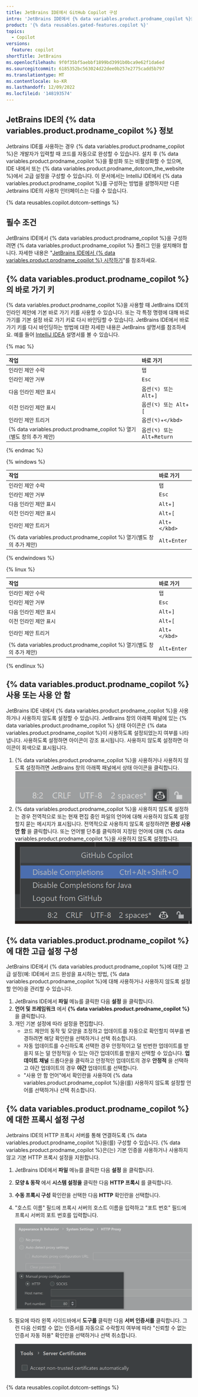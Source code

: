```yaml
---
title: JetBrains IDE에서 GitHub Copilot 구성
intro: 'JetBrains IDE에서 {% data variables.product.prodname_copilot %}을 활성화, 구성 및 비활성화할 수 있습니다.'
product: '{% data reusables.gated-features.copilot %}'
topics:
  - Copilot
versions:
  feature: copilot
shortTitle: JetBrains
ms.openlocfilehash: 9f0f35bf5aebbf1899bd3991b0bca9e62f1da6ed
ms.sourcegitcommit: 6185352bc563024d22dee0b257e2775cadd5b797
ms.translationtype: MT
ms.contentlocale: ko-KR
ms.lasthandoff: 12/09/2022
ms.locfileid: '148193574'
---
```

## JetBrains IDE의 {% data variables.product.prodname_copilot %} 정보

Jetbrains IDE를 사용하는 경우 {% data variables.product.prodname_copilot %}은 개발자가 입력할 때 코드를 자동으로 완성할 수 있습니다. 설치 후 {% data variables.product.prodname_copilot %}을 활성화 또는 비활성화할 수 있으며, IDE 내에서 또는 {% data variables.product.prodname_dotcom_the_website %}에서 고급 설정을 구성할 수 있습니다. 이 문서에서는 IntelliJ IDE에서 {% data variables.product.prodname_copilot %}를 구성하는 방법을 설명하지만 다른 Jetbrains IDE의 사용자 인터페이스는 다를 수 있습니다.

{% data reusables.copilot.dotcom-settings %}

## 필수 조건

JetBrains IDE에서 {% data variables.product.prodname_copilot %}을 구성하려면 {% data variables.product.prodname_copilot %} 플러그 인을 설치해야 합니다. 자세한 내용은 "[JetBrains IDE에서 {% data variables.product.prodname_copilot %} 시작하기](/copilot/getting-started-with-github-copilot/getting-started-with-github-copilot-in-a-jetbrains-ide)"를 참조하세요.

## {% data variables.product.prodname_copilot %}의 바로 가기 키

{% data variables.product.prodname_copilot %}을 사용할 때 JetBrains IDE의 인라인 제안에 기본 바로 가기 키를 사용할 수 있습니다. 또는 각 특정 명령에 대해 바로 가기를 기본 설정 바로 가기 키로 다시 바인딩할 수 있습니다. JetBrains IDE에서 바로 가기 키를 다시 바인딩하는 방법에 대한 자세한 내용은 JetBrains 설명서를 참조하세요. 예를 들어 [IntelliJ IDEA](https://www.jetbrains.com/help/idea/mastering-keyboard-shortcuts.html#choose-keymap) 설명서를 볼 수 있습니다.

{% mac %}

| 작업 | 바로 가기 |
|:---|:---|
|인라인 제안 수락|<kbd>탭</kbd>|
|인라인 제안 거부|<kbd>Esc</kbd>|
|다음 인라인 제안 표시|<kbd>옵션(⌥) 또는 Alt</kbd>+<kbd>]</kbd>|
|이전 인라인 제안 표시|<kbd>옵션(⌥) 또는 Alt</kbd>+<kbd>[</kbd>|
|인라인 제안 트리거|<kbd>옵션(⌥)</kbd>+<kbd>\</kbd>|
|{% data variables.product.prodname_copilot %} 열기(별도 창의 추가 제안)|<kbd>옵션(⌥) 또는 Alt</kbd>+<kbd>Return</kbd> |

{% endmac %}

{% windows %}

| 작업 | 바로 가기 |
|:---|:---|
|인라인 제안 수락|<kbd>탭</kbd>|
|인라인 제안 거부|<kbd>Esc</kbd>|
|다음 인라인 제안 표시|<kbd>Alt</kbd>+<kbd>]</kbd>|
|이전 인라인 제안 표시|<kbd>Alt</kbd>+<kbd>[</kbd>|
|인라인 제안 트리거|<kbd>Alt</kbd>+<kbd>\</kbd>|
|{% data variables.product.prodname_copilot %} 열기(별도 창의 추가 제안)|<kbd>Alt</kbd>+<kbd>Enter</kbd> |

{% endwindows %}

{% linux %}

| 작업 | 바로 가기 |
|:---|:---|
|인라인 제안 수락|<kbd>탭</kbd>|
|인라인 제안 거부|<kbd>Esc</kbd>|
|다음 인라인 제안 표시|<kbd>Alt</kbd>+<kbd>]</kbd>|
|이전 인라인 제안 표시|<kbd>Alt</kbd>+<kbd>[</kbd>|
|인라인 제안 트리거|<kbd>Alt</kbd>+<kbd>\</kbd>|
|{% data variables.product.prodname_copilot %} 열기(별도 창의 추가 제안)|<kbd>Alt</kbd>+<kbd>Enter</kbd> |

{% endlinux %}

## {% data variables.product.prodname_copilot %} 사용 또는 사용 안 함

JetBrains IDE 내에서 {% data variables.product.prodname_copilot %}을 사용하거나 사용하지 않도록 설정할 수 있습니다. JetBrains 창의 아래쪽 패널에 있는 {% data variables.product.prodname_copilot %} 상태 아이콘은 {% data variables.product.prodname_copilot %}이 사용하도록 설정되었는지 여부를 나타냅니다. 사용하도록 설정하면 아이콘이 강조 표시됩니다. 사용하지 않도록 설정하면 아이콘이 회색으로 표시됩니다.

1. {% data variables.product.prodname_copilot %}을 사용하거나 사용하지 않도록 설정하려면 JetBrains 창의 아래쪽 패널에서 상태 아이콘을 클릭합니다.
   ![JetBrains의 상태 아이콘](/assets/images/help/copilot/status-icon-jetbrains.png)
2. {% data variables.product.prodname_copilot %}을 사용하지 않도록 설정하는 경우 전역적으로 또는 현재 편집 중인 파일의 언어에 대해 사용하지 않도록 설정할지 묻는 메시지가 표시됩니다. 전역적으로 사용하지 않도록 설정하려면 **완성 사용 안 함** 을 클릭합니다. 또는 언어별 단추를 클릭하여 지정된 언어에 대해 {% data variables.product.prodname_copilot %}을 사용하지 않도록 설정합니다.
   ![전역적으로 또는 현재 언어에 대해 {% data variables.product.prodname_copilot %} 사용 안 함](/assets/images/help/copilot/disable-copilot-global-or-langugage-jetbrains.png)

## {% data variables.product.prodname_copilot %}에 대한 고급 설정 구성

JetBrains IDE에서 {% data variables.product.prodname_copilot %}에 대한 고급 설정(예: IDE에서 코드 완성을 표시하는 방법, {% data variables.product.prodname_copilot %}에 대해 사용하거나 사용하지 않도록 설정할 언어)을 관리할 수 있습니다.

1. JetBrains IDE에서 **파일** 메뉴를 클릭한 다음 **설정** 을 클릭합니다.
1. **언어 및 프레임워크** 에서 **{% data variables.product.prodname_copilot %}** 을 클릭합니다.
1. 개인 기본 설정에 따라 설정을 편집합니다.
   - 코드 제안의 동작 및 모양을 조정하고 업데이트를 자동으로 확인할지 여부를 변경하려면 해당 확인란을 선택하거나 선택 취소합니다.
   - 자동 업데이트를 수신하도록 선택한 경우 안정적이고 덜 빈번한 업데이트를 받을지 또는 덜 안정적일 수 있는 야간 업데이트를 받을지 선택할 수 있습니다. **업데이트 채널** 드롭다운을 클릭하고 안정적인 업데이트의 경우 **안정적** 을 선택하고 야간 업데이트의 경우 **야간** 업데이트를 선택합니다.
   - "사용 안 함 언어"에서 확인란을 사용하여 {% data variables.product.prodname_copilot %}을(를) 사용하지 않도록 설정할 언어를 선택하거나 선택 취소합니다.

## {% data variables.product.prodname_copilot %}에 대한 프록시 설정 구성

Jetbrains IDE의 HTTP 프록시 서버를 통해 연결하도록 {% data variables.product.prodname_copilot %}을(를) 구성할 수 있습니다. {% data variables.product.prodname_copilot %}은(는) 기본 인증을 사용하거나 사용하지 않고 기본 HTTP 프록시 설정을 지원합니다. 

1. JetBrains IDE에서 **파일** 메뉴를 클릭한 다음 **설정** 을 클릭합니다.
1. **모양 & 동작** 에서 **시스템 설정을** 클릭한 다음 **HTTP 프록시** 를 클릭합니다.
1. **수동 프록시 구성** 확인란을 선택한 다음 **HTTP** 확인란을 선택합니다.
1. "호스트 이름" 필드에 프록시 서버의 호스트 이름을 입력하고 "포트 번호" 필드에 프록시 서버의 포트 번호를 입력합니다.

    ![JetBrains의 HTTP 프록시 설정 스크린샷](/assets/images/help/copilot/proxy-configuration-jetbrains.png)

1. 필요에 따라 왼쪽 사이드바에서 **도구를** 클릭한 다음 **서버 인증서를** 클릭합니다. 그런 다음 신뢰할 수 없는 인증서를 자동으로 수락할지 여부에 따라 "신뢰할 수 없는 인증서 자동 허용" 확인란을 선택하거나 선택 취소합니다.

    ![JetBrains의 서버 인증서 설정 스크린샷](/assets/images/help/copilot/server-certificates-jetbrains.png)

{% data reusables.copilot.dotcom-settings %}
